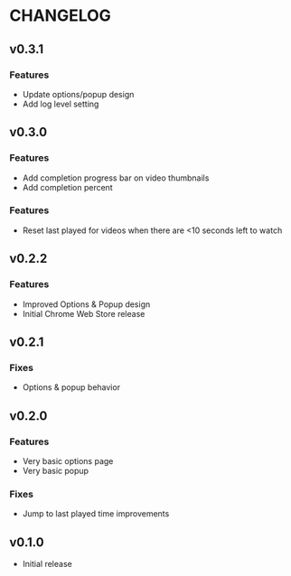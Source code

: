 # CHANGELOG

## v0.3.1

### Features

- Update options/popup design
- Add log level setting

## v0.3.0

### Features

- Add completion progress bar on video thumbnails
- Add completion percent

### Features

- Reset last played for videos when there are <10 seconds left to watch

## v0.2.2

### Features

- Improved Options & Popup design
- Initial Chrome Web Store release

## v0.2.1

### Fixes

- Options & popup behavior

## v0.2.0

### Features

- Very basic options page
- Very basic popup

### Fixes

- Jump to last played time improvements

## v0.1.0

- Initial release
